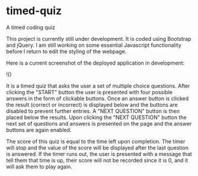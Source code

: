 # timed-quiz
A timed coding quiz

This project is currently still under development. It is coded using Bootstrap and jQuery. I am still working on some essential Javascript functionality before I return to edit the styling of the webpage.  

Here is a current screenshot of the deployed application in development:

!()

It is a timed quiz that asks the user a set of multiple choice questions.  After clicking the "START" button the user is presented with four possible answers in the form of clickable buttons.  Once an answer button is clicked the result (correct or incorrect) is displayed below and the buttons are disabled to prevent further entries.  A "NEXT QUESTION" button is then placed below the results.  Upon clicking the "NEXT QUESTION" button the next set of questions and answers is presented on the page and the answer buttons are again enabled. 

The score of this quiz is equal to the time left upon completion.  The timer will stop and the value of the score will be displayed after the last question is answered.  If the timer runs out, the user is presented with a message that tell them that time is up, their score will not be recorded since it is 0, and it will ask them to play again.
